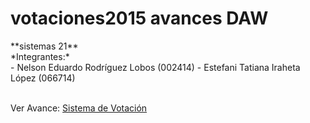<h1>votaciones2015 avances DAW</h1>
**sistemas 21**
<br>
*Integrantes:*
<br>
- Nelson Eduardo Rodríguez Lobos   (002414)
- Estefani  Tatiana Iraheta López  (066714)
<br>
<br>
<p>Ver Avance: <a href="http://web-application-company.github.io/votaciones2015/" target="_blank">Sistema de Votación </a>
</p>

